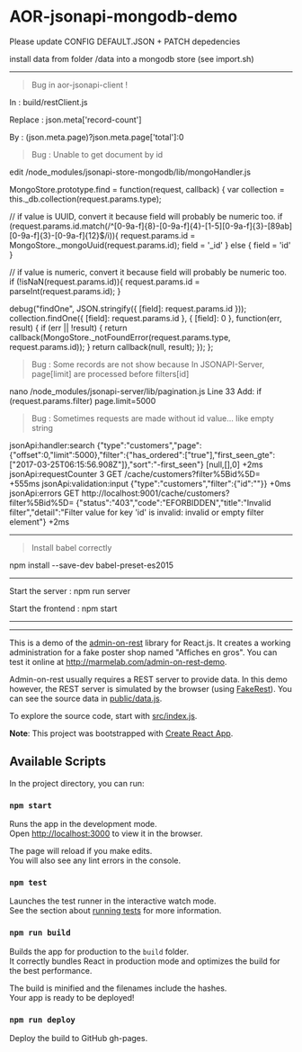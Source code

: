 # AOR-jsonapi-mongodb-demo

Please update CONFIG DEFAULT.JSON + PATCH depedencies

install data from folder /data into a mongodb store (see import.sh)

________________________________________________________________________

>Bug in aor-jsonapi-client !

In : build/restClient.js

Replace : json.meta['record-count']

By : (json.meta.page)?json.meta.page['total']:0


> Bug : Unable to get document by id

edit /node_modules/jsonapi-store-mongodb/lib/mongoHandler.js

MongoStore.prototype.find = function(request, callback) {
  var collection = this._db.collection(request.params.type);

  // if value is UUID, convert it because field will probably be numeric too.
  if (request.params.id.match(/^[0-9a-f]{8}-[0-9a-f]{4}-[1-5][0-9a-f]{3}-[89ab][0-9a-f]{3}-[0-9a-f]{12}$/i)){
    request.params.id = MongoStore._mongoUuid(request.params.id);
    field = '_id'
  } else {
    field = 'id'
  }

  // if value is numeric, convert it because field will probably be numeric too.
  if (!isNaN(request.params.id)){
    request.params.id  = parseInt(request.params.id);
  }

  debug("findOne", JSON.stringify({ [field]: request.params.id }));
  collection.findOne({ [field]: request.params.id }, { [field]: 0 }, function(err, result) {
    if (err || !result) {
      return callback(MongoStore._notFoundError(request.params.type, request.params.id));
    }
    return callback(null, result);
  });
};


> Bug : Some records are not show because
In JSONAPI-Server, page[limit] are processed before filters[id]

nano /node_modules/jsonapi-server/lib/pagination.js
Line 33 Add:
if (request.params.filter) page.limit=5000


> Bug : Sometimes requests are made without id value... like empty string

  jsonApi:handler:search {"type":"customers","page":{"offset":0,"limit":5000},"filter":{"has_ordered":["true"],"first_seen_gte":["2017-03-25T06:15:56.908Z"]},"sort":"-first_seen"} [null,[],0] +2ms
  jsonApi:requestCounter 3 GET /cache/customers?filter%5Bid%5D= +555ms
  jsonApi:validation:input {"type":"customers","filter":{"id":""}} +0ms
  jsonApi:errors GET http://localhost:9001/cache/customers?filter%5Bid%5D= {"status":"403","code":"EFORBIDDEN","title":"Invalid filter","detail":"Filter value for key 'id' is invalid: invalid or empty filter element"} +2ms




________________________________________________________________________

> Install babel correctly

npm install --save-dev babel-preset-es2015
________________________________________________________________________

Start the server :
npm run server

Start the frontend :
npm start


________________________________________________________________________
________________________________________________________________________

This is a demo of the [admin-on-rest](https://github.com/marmelab/admin-on-rest) library for React.js. It creates a working administration for a fake poster shop named "Affiches en gros". You can test it online at http://marmelab.com/admin-on-rest-demo.

Admin-on-rest usually requires a REST server to provide data. In this demo however, the REST server is simulated by the browser (using [FakeRest](https://github.com/marmelab/FakeRest)). You can see the source data in [public/data.js](https://github.com/marmelab/admin-on-rest-demo/tree/master/public/data.js).

To explore the source code, start with [src/index.js](https://github.com/marmelab/admin-on-rest-demo/blob/master/src/index.js).

**Note**: This project was bootstrapped with [Create React App](https://github.com/facebookincubator/create-react-app).

## Available Scripts

In the project directory, you can run:

### `npm start`

Runs the app in the development mode.<br>
Open [http://localhost:3000](http://localhost:3000) to view it in the browser.

The page will reload if you make edits.<br>
You will also see any lint errors in the console.

### `npm test`

Launches the test runner in the interactive watch mode.<br>
See the section about [running tests](#running-tests) for more information.

### `npm run build`

Builds the app for production to the `build` folder.<br>
It correctly bundles React in production mode and optimizes the build for the best performance.

The build is minified and the filenames include the hashes.<br>
Your app is ready to be deployed!

### `npm run deploy`

Deploy the build to GitHub gh-pages.
